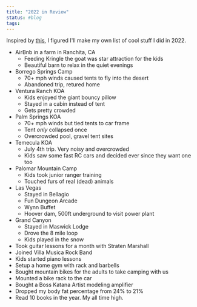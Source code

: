 ```yaml
---
title: "2022 in Review"
status: #blog
tags: 
---
```


Inspired by [this](https://blog.ktz.me/2022-in-review/), I figured I'll make my own list of cool stuff I did in 2022.

- AirBnb in a farm in Ranchita, CA
	- Feeding Kringle the goat was star attraction for the kids
	- Beautiful barn to relax in the quiet evenings
- Borrego Springs Camp
	- 70+ mph winds caused tents to fly into the desert
	- Abandoned trip, retured home
- Ventura Ranch KOA
	- Kids enjoyed the giant bouncy pillow
	- Stayed in a cabin instead of tent
	- Gets pretty crowded
- Palm Springs KOA
	- 70+ mph winds but tied tents to car frame
	- Tent *only* collapsed once
	- Overcrowded pool, gravel tent sites
- Temecula KOA
	- July 4th trip. Very noisy and overcrowded
	- Kids saw some fast RC cars and decided ever since they want one too
- Palomar Mountain Camp
	- Kids took junior ranger training
	- Touched furs of real (dead) animals
- Las Vegas
	- Stayed in Bellagio
	- Fun Dungeon Arcade
	- Wynn Buffet
	- Hoover dam, 500ft underground to visit power plant
- Grand Canyon
	- Stayed in Maswick Lodge
	- Drove the 8 mile loop
	- Kids played in the snow
- Took guitar lessons for a month with Straten Marshall
- Joined Villa Musica Rock Band
- Kids started piano lessons
- Setup a home gym with rack and barbells
- Bought mountain bikes for the adults to take camping with us
- Mounted a bike rack to the car
- Bought a Boss Katana Artist modeling amplifier
- Dropped my body fat percentage from 24% to 21%
- Read 10 books in the year. My all time high.